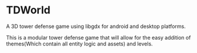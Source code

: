 # TDWorld
A 3D tower defense game using libgdx for android and desktop platforms.

This is a modular tower defense game that will allow for the easy addition of themes(Which contain all entity logic and assets)
and levels.
